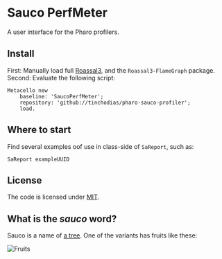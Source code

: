 # Sauco PerfMeter

A user interface for the Pharo profilers. 


## Install

First: Manually load full [Roassal3](https://github.com/ObjectProfile/Roassal3), and the `Roassal3-FlameGraph` package.
Second: Evaluate the following script: 
~~~smalltalk
Metacello new
    baseline: 'SaucoPerfMeter';
    repository: 'github://tinchodias/pharo-sauco-profiler';
    load.
~~~

## Where to start

Find several examples oof use in class-side of `SaReport`, such as:

```Smalltalk
SaReport exampleUUID
```

## License

The code is licensed under [MIT](LICENSE).

## What is the *sauco* word? 

Sauco is a name of [a tree](https://es.wikipedia.org/wiki/Sambucus_australis). One of the variants has fruits like these:

![Fruits](https://upload.wikimedia.org/wikipedia/commons/thumb/e/e1/Sambucus_nigra2.jpg/320px-Sambucus_nigra2.jpg)
